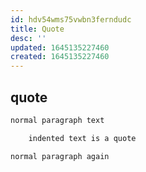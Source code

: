 ```yaml
---
id: hdv54wms75vwbn3ferndudc
title: Quote
desc: ''
updated: 1645135227460
created: 1645135227460
---
```


## quote

```rst
normal paragraph text

    indented text is a quote

normal paragraph again
```
